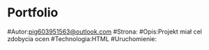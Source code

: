 # Portfolio
#Autor:pig603951563@outlook.com
#Strona:
#Opis:Projekt miał cel zdobycia ocen
#Technologia:HTML
#Uruchomienie:
